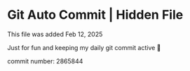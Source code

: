 # Git Auto Commit | Hidden File

This file was added Feb 12, 2025

Just for fun and keeping my daily git commit active 🤪

commit number: 2865844
